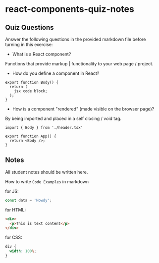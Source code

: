 # react-components-quiz-notes

## Quiz Questions

Answer the following questions in the provided markdown file before turning in this exercise:

- What is a React component?

Functions that provide markup | functionality to your web page / project.

- How do you define a component in React?

```react
export function Body() {
  return (
    jsx code block;
  );
}
```

- How is a component "rendered" (made visible on the browser page)?

By being imported and placed in a self closing / void tag.

```react
import { Body } from './header.tsx'

export function App() {
  return <Body />;
}
```

## Notes

All student notes should be written here.

How to write `Code Examples` in markdown

for JS:

```javascript
const data = 'Howdy';
```

for HTML:

```html
<div>
  <p>This is text content</p>
</div>
```

for CSS:

```css
div {
  width: 100%;
}
```
